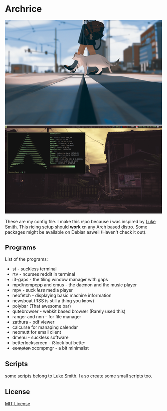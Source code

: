# Archrice
![Wallpaper](./.config/wall.png)
![Desktop](./.config/desktop.png)

These are my config file. I make this repo because i was inspired by [Luke Smith](https://www.github.com/lukesmithxyz).
This ricing setup should **work** on any Arch based distro. Some packages might
be available on Debian aswell (Haven't check it out).

## Programs
List of the programs:
* st - suckless terminal
* rtv - ncurses reddit in terminal
* i3-gaps - the tiling window manager with gaps
* mpd/ncmpcpp and cmus - the daemon and the music player
* mpv - suck *_less_* media player
* neofetch - displaying basic machine information
* newsboat (RSS is still a thing you know)
* polybar (That awesome bar)
* qutebrowser - webkit based browser (Rarely used this)
* ranger and nnn - for file manager
* zathura - pdf viewer
* calcurse for managing calendar
* neomutt for email client
* dmenu - suckless software
* betterlockscreen - i3lock but better
* ~~compton~~ xcompmgr - a bit minimalist

## Scripts
some [scripts](./.scripts) belong to [Luke Smith](https://www.github.com/lukesmithxyz). I also create some small scripts too.

## License
[MIT License](./LICENSE)
